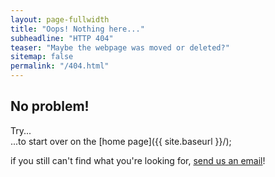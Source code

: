 ```yaml
---
layout: page-fullwidth
title: "Oops! Nothing here..."
subheadline: "HTTP 404"
teaser: "Maybe the webpage was moved or deleted?"
sitemap: false
permalink: "/404.html"
---
```

## No problem!

Try...  
...to start over on the [home page]({{ site.baseurl }}/);

if you still can't find what you're looking for, <a href="mailto:moss.theophilus@gmail.com">send us an email</a>!